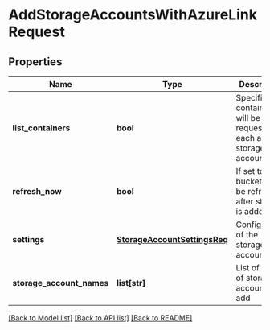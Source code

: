 # AddStorageAccountsWithAzureLinkRequest

## Properties
Name | Type | Description | Notes
------------ | ------------- | ------------- | -------------
**list_containers** | **bool** | Specified if containers will be requested for each added storage account | [optional] 
**refresh_now** | **bool** | If set to true, buckets will be refreshed after storage is added | [optional] 
**settings** | [**StorageAccountSettingsReq**](StorageAccountSettingsReq.md) | Configuration of the storage accounts | [optional] 
**storage_account_names** | **list[str]** | List of names of storage accounts to add | [optional] 

[[Back to Model list]](../README.md#documentation-for-models) [[Back to API list]](../README.md#documentation-for-api-endpoints) [[Back to README]](../README.md)



